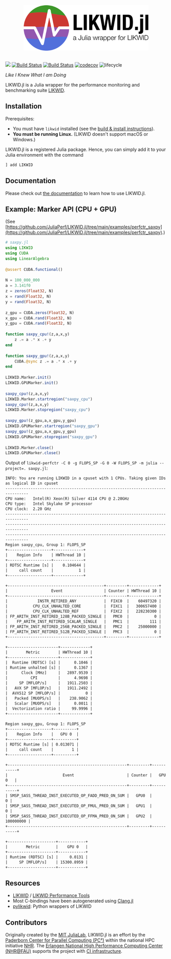 <div align="center">
  <img width="390px" src="https://raw.githubusercontent.com/JuliaPerf/LIKWID.jl/main/docs/src/assets/logo_with_txt.svg">
</div>

<br>

[![](https://img.shields.io/badge/docs-dev-blue.svg)](https://juliaperf.github.io/LIKWID.jl/dev/)
[![Build Status](https://github.com/JuliaPerf/LIKWID.jl/workflows/CI/badge.svg)](https://github.com/JuliaPerf/LIKWID.jl/actions)
[![Build Status](https://gitlab.rrze.fau.de/ub55yzis/LIKWID.jl/badges/main/pipeline.svg?key_text=NHR@FAU&key_width=70)](https://gitlab.rrze.fau.de/ub55yzis/LIKWID.jl/-/pipelines)
[![codecov](https://codecov.io/gh/JuliaPerf/LIKWID.jl/branch/main/graph/badge.svg?token=Ze61CbGoO5)](https://codecov.io/gh/JuliaPerf/LIKWID.jl)
![lifecycle](https://img.shields.io/badge/lifecycle-maturing-blue.svg)

*Like I Knew What I am Doing*

LIKWID.jl is a Julia wrapper for the performance monitoring and benchmarking suite [LIKWID](https://github.com/RRZE-HPC/likwid).

## Installation

Prerequisites:
* You must have `likwid` installed (see the [build & install instructions](https://github.com/RRZE-HPC/likwid#download-build-and-install)).
* **You must be running Linux.** (LIKWID doesn't support macOS or Windows.)

LIKWID.jl is a registered Julia package. Hence, you can simply add it to your Julia environment with the command
```julia
] add LIKWID
```

## Documentation

Please check out [the documentation](https://juliaperf.github.io/LIKWID.jl/dev/) to learn how to use LIKWID.jl.

## Example: Marker API (CPU + GPU)

(See [https://github.com/JuliaPerf/LIKWID.jl/tree/main/examples/perfctr_saxpy](https://github.com/JuliaPerf/LIKWID.jl/tree/main/examples/perfctr_saxpy).)

```julia
# saxpy.jl
using LIKWID
using CUDA
using LinearAlgebra

@assert CUDA.functional()

N = 100_000_000
a = 3.141f0
z = zeros(Float32, N)
x = rand(Float32, N)
y = rand(Float32, N)

z_gpu = CUDA.zeros(Float32, N)
x_gpu = CUDA.rand(Float32, N)
y_gpu = CUDA.rand(Float32, N)

function saxpy_cpu!(z,a,x,y)
    z .= a .* x .+ y
end

function saxpy_gpu!(z,a,x,y)
    CUDA.@sync z .= a .* x .+ y
end

LIKWID.Marker.init()
LIKWID.GPUMarker.init()

saxpy_cpu!(z,a,x,y)
LIKWID.Marker.startregion("saxpy_cpu")
saxpy_cpu!(z,a,x,y)
LIKWID.Marker.stopregion("saxpy_cpu")

saxpy_gpu!(z_gpu,a,x_gpu,y_gpu)
LIKWID.GPUMarker.startregion("saxpy_gpu")
saxpy_gpu!(z_gpu,a,x_gpu,y_gpu)
LIKWID.GPUMarker.stopregion("saxpy_gpu")

LIKWID.Marker.close()
LIKWID.GPUMarker.close()
```

Output of `likwid-perfctr -C 0 -g FLOPS_SP -G 0 -W FLOPS_SP -m julia --project=. saxpy.jl`:
```
INFO: You are running LIKWID in a cpuset with 1 CPUs. Taking given IDs as logical ID in cpuset
--------------------------------------------------------------------------------
CPU name:	Intel(R) Xeon(R) Silver 4114 CPU @ 2.20GHz
CPU type:	Intel Skylake SP processor
CPU clock:	2.20 GHz
--------------------------------------------------------------------------------
--------------------------------------------------------------------------------
--------------------------------------------------------------------------------
Region saxpy_cpu, Group 1: FLOPS_SP
+-------------------+-------------+
|    Region Info    | HWThread 10 |
+-------------------+-------------+
| RDTSC Runtime [s] |    0.104644 |
|     call count    |           1 |
+-------------------+-------------+

+------------------------------------------+---------+-------------+
|                   Event                  | Counter | HWThread 10 |
+------------------------------------------+---------+-------------+
|             INSTR_RETIRED_ANY            |  FIXC0  |    60497320 |
|           CPU_CLK_UNHALTED_CORE          |  FIXC1  |   300657400 |
|           CPU_CLK_UNHALTED_REF           |  FIXC2  |   228230300 |
| FP_ARITH_INST_RETIRED_128B_PACKED_SINGLE |   PMC0  |           0 |
|    FP_ARITH_INST_RETIRED_SCALAR_SINGLE   |   PMC1  |         111 |
| FP_ARITH_INST_RETIRED_256B_PACKED_SINGLE |   PMC2  |    25000000 |
| FP_ARITH_INST_RETIRED_512B_PACKED_SINGLE |   PMC3  |           0 |
+------------------------------------------+---------+-------------+

+----------------------+-------------+
|        Metric        | HWThread 10 |
+----------------------+-------------+
|  Runtime (RDTSC) [s] |      0.1046 |
| Runtime unhalted [s] |      0.1367 |
|      Clock [MHz]     |   2897.9539 |
|          CPI         |      4.9698 |
|     SP [MFLOP/s]     |   1911.2503 |
|   AVX SP [MFLOP/s]   |   1911.2492 |
|  AVX512 SP [MFLOP/s] |           0 |
|   Packed [MUOPS/s]   |    238.9062 |
|   Scalar [MUOPS/s]   |      0.0011 |
|  Vectorization ratio |     99.9996 |
+----------------------+-------------+

Region saxpy_gpu, Group 1: FLOPS_SP
+-------------------+----------+
|    Region Info    |   GPU 0  |
+-------------------+----------+
| RDTSC Runtime [s] | 0.013071 |
|     call count    |        1 |
+-------------------+----------+

+----------------------------------------------------+---------+-----------+
|                        Event                       | Counter |   GPU 0   |
+----------------------------------------------------+---------+-----------+
| SMSP_SASS_THREAD_INST_EXECUTED_OP_FADD_PRED_ON_SUM |   GPU0  |         0 |
| SMSP_SASS_THREAD_INST_EXECUTED_OP_FMUL_PRED_ON_SUM |   GPU1  |         0 |
| SMSP_SASS_THREAD_INST_EXECUTED_OP_FFMA_PRED_ON_SUM |   GPU2  | 100000000 |
+----------------------------------------------------+---------+-----------+

+---------------------+------------+
|        Metric       |    GPU 0   |
+---------------------+------------+
| Runtime (RDTSC) [s] |     0.0131 |
|     SP [MFLOP/s]    | 15300.8959 |
+---------------------+------------+
```

## Resources

* [LIKWID](https://github.com/RRZE-HPC/likwid) / [LIKWID Performance Tools](https://hpc.fau.de/research/tools/likwid/)
* Most C-bindings have been autogenerated using [Clang.jl](https://github.com/JuliaInterop/Clang.jl)
* [pylikwid](https://github.com/RRZE-HPC/pylikwid): Python wrappers of LIKWID

## Contributors

Originally created by the [MIT JuliaLab](https://julia.mit.edu/), LIKWID.jl is an effort by the [Paderborn Center for Parallel Computing (PC²)](https://pc2.uni-paderborn.de) within the national HPC initiative [NHR](https://www.nhr-gs.de/). The [Erlangen National High Performance Computing Center (NHR@FAU)](https://hpc.fau.de/) supports the project with [CI infrastructure](https://gitlab.rrze.fau.de/ub55yzis/LIKWID.jl/-/pipelines).
